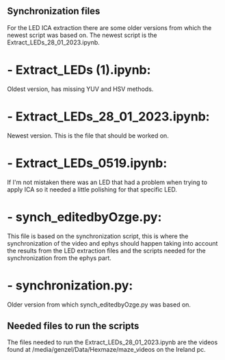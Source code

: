 ## Synchronization files
For the LED ICA extraction there are some older versions from which the newest script was based on. 
The newest script is the Extract_LEDs_28_01_2023.ipynb.

# - Extract_LEDs (1).ipynb: 
Oldest version, has missing YUV and HSV methods.

# - Extract_LEDs_28_01_2023.ipynb:
Newest version. This is the file that should be worked on.


# - Extract_LEDs_0519.ipynb:
If I'm not mistaken there was an LED that had a problem when trying to apply ICA so it needed a little polishing for that specific LED.


# - synch_editedbyOzge.py:
This file is based on the synchronization script, this is where the synchronization of the video and ephys should happen taking into account the results from the LED extraction files and the scripts needed for the synchronization from the ephys part.

# - synchronization.py:
Older version from which synch_editedbyOzge.py was based on.


## Needed files to run the scripts
The files needed to run the Extract_LEDs_28_01_2023.ipynb are the videos found at /media/genzel/Data/Hexmaze/maze_videos on the Ireland pc.
